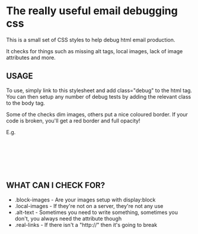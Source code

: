 # The really useful email debugging css

This is a  small set of CSS styles to help debug html email production.

It checks for things such as missing alt tags, local images, lack of image attributes and more.

## USAGE

To use, simply link to this stylesheet and add class="debug" to the html tag. You can then setup any number of debug tests by adding the relevant class to the body tag.

Some of the checks dim images, others put a nice coloured border. If your code is broken, you'll get a red border and full opacity!

E.g.
<pre>
<html class="debug">
	<head></head>
	<body class="local-images">
	</body>
</html>
</pre>

## WHAT CAN I CHECK FOR?

* .block-images - Are your images setup with display:block
* .local-images - If they're not on a server, they're not any use
* .alt-text - Sometimes you need to write something, sometimes you don't, you always need the attribute though
* .real-links - If there isn't a "http://" then it's going to break